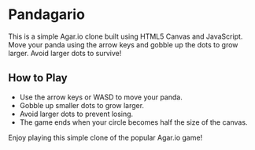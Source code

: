 # Pandagario

This is a simple Agar.io clone built using HTML5 Canvas and JavaScript. Move your panda using the arrow keys and gobble up the dots to grow larger. Avoid larger dots to survive!

## How to Play
- Use the arrow keys or WASD to move your panda.
- Gobble up smaller dots to grow larger.
- Avoid larger dots to prevent losing.
- The game ends when your circle becomes half the size of the canvas.

Enjoy playing this simple clone of the popular Agar.io game!
